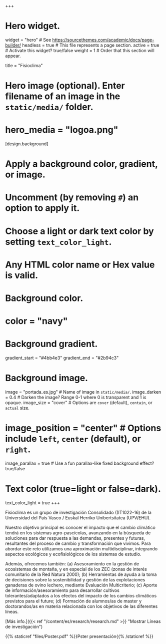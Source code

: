+++
# Hero widget.
widget = "hero"  # See https://sourcethemes.com/academic/docs/page-builder/
headless = true  # This file represents a page section.
active = true  # Activate this widget? true/false
weight = 1  # Order that this section will appear.

title = "Fisioclima"

# Hero image (optional). Enter filename of an image in the `static/media/` folder.
# hero_media = "logoa.png"

[design.background]
  # Apply a background color, gradient, or image.
  #   Uncomment (by removing `#`) an option to apply it.
  #   Choose a light or dark text color by setting `text_color_light`.
  #   Any HTML color name or Hex value is valid.

  # Background color.
  # color = "navy"
  
  # Background gradient.
  gradient_start = "#4bb4e3"
  gradient_end = "#2b94c3"
  
  # Background image.
  image = "portada_es.jpg"  # Name of image in `static/media/`.
  image_darken = 0.4  # Darken the image? Range 0-1 where 0 is transparent and 1 is opaque.
  image_size = "cover"  #  Options are `cover` (default), `contain`, or `actual` size.
  # image_position = "center"  # Options include `left`, `center` (default), or `right`.
  image_parallax = true  # Use a fun parallax-like fixed background effect? true/false
  
  # Text color (true=light or false=dark).
  text_color_light = true
+++

Fisioclima es un grupo de investigación Consolidado ((IT1022-16) de la Universidad del País Vasco / Euskal Herriko Unibertsitatea (UPV/EHU).

Nuestro objetivo principal es conocer el impacto que el cambio climático tendrá en los sistemas agro-pascícolas, avanzando en la búsqueda de soluciones para dar respuesta a las demandas, presentes y futuras, resultantes del proceso de cambio y transformación que vivimos. Para abordar este reto utilizamos una aproximación multidisciplinar, integrando aspectos ecológicos y ecofisiológicos de los sistemas de estudio. 

Además, ofrecemos también: (a) Asesoramiento en la gestión de ecosistemas de montaña, y en especial de los ZEC (zonas de interés comunitario de la Red Natura 2000); (b) Herramientas de ayuda a la toma de decisiones sobre la sostenibilidad y gestión de las explotaciones ganaderas de ovino lechero, mediante Evaluación Multicriterio; (c) Aporte de información/asesoramiento para desarrollar cultivos tolerantes/adaptados a los efectos del impacto de los cambios climáticos previstos para el future; (d) Formación de alumnos/as de master y doctorandos/as en materia relacionada con los objetivos de las diferentes líneas.

[Más info.]({{< ref "/content/es/research/research.md" >}} "Mostrar Líneas de investigación")

{{% staticref "files/Poster.pdf" %}}Pster presentación{{% /staticref %}}